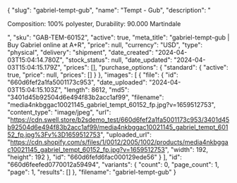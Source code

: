 {
  "slug": "gabriel-tempt-gub",
  "name": "Tempt - Gub",
  "description": "<p>Composition: 100% polyester, Durability: 90.000 Martindale</p>",
  "sku": "GAB-TEM-60152",
  "active": true,
  "meta_title": "gabriel-tempt-gub | Buy Gabriel online at A+R",
  "price": null,
  "currency": "USD",
  "type": "physical",
  "delivery": "shipment",
  "date_created": "2024-04-03T15:04:14.780Z",
  "stock_status": null,
  "date_updated": "2024-04-03T15:04:15.179Z",
  "prices": [],
  "purchase_options": {
    "standard": {
      "active": true,
      "price": null,
      "prices": []
    }
  },
  "images": [
    {
      "file": {
        "id": "660d6fef2a1fa5001173c953",
        "date_uploaded": "2024-04-03T15:04:15.103Z",
        "length": 8612,
        "md5": "3401d45b92504d6e494f83b2acc1af99",
        "filename": "media4nkbggac10021145_gabriel_tempt_60152_fp.jpg?v=1659512753",
        "content_type": "image/jpeg",
        "url": "https://cdn.swell.store/b2sdemo_test/660d6fef2a1fa5001173c953/3401d45b92504d6e494f83b2acc1af99/media4nkbggac10021145_gabriel_tempt_60152_fp.jpg%3Fv%3D1659512753",
        "uploaded_url": "https://cdn.shopify.com/s/files/1/0012/2005/1002/products/media4nkbggac10021145_gabriel_tempt_60152_fp.jpg?v=1659512753",
        "width": 192,
        "height": 192
      },
      "id": "660d6fefd6fac000129ede56"
    }
  ],
  "id": "660d6feefed0770012a59494",
  "variants": {
    "count": 0,
    "page_count": 1,
    "page": 1,
    "results": []
  },
  "filename": "gabriel-tempt-gub"
}